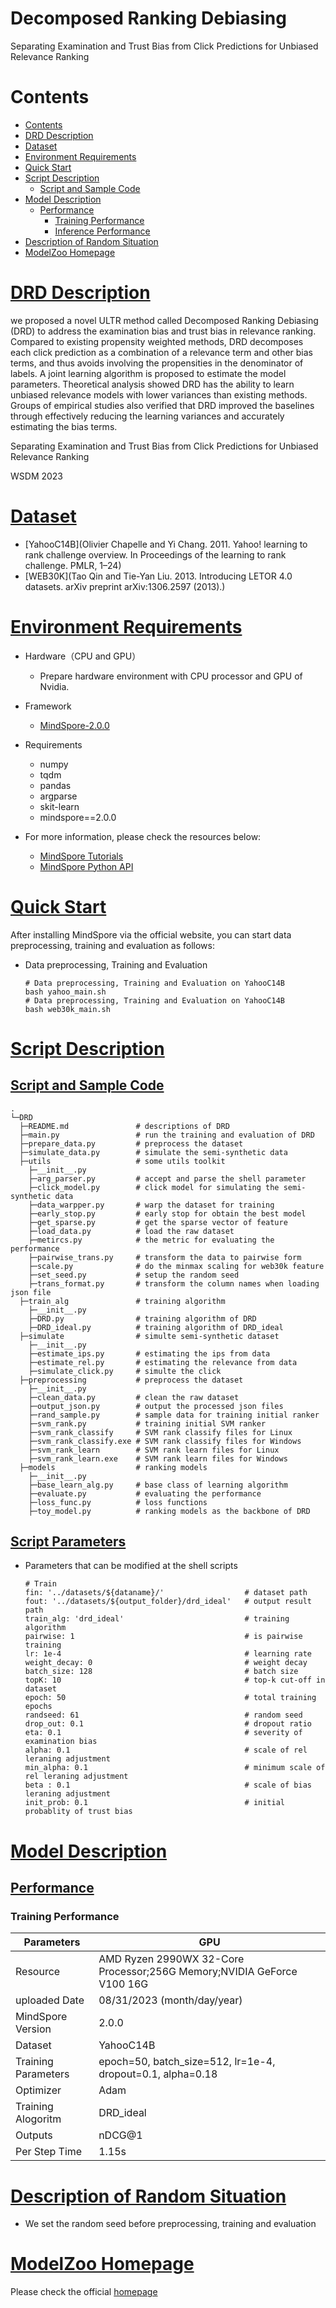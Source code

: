 # Decomposed Ranking Debiasing
Separating Examination and Trust Bias from Click Predictions for Unbiased Relevance Ranking

# Contents

- [Contents](#contents)
- [DRD Description](#DRD-description)
- [Dataset](#dataset)
- [Environment Requirements](#environment-requirements)
- [Quick Start](#quick-start)
- [Script Description](#script-description)
    - [Script and Sample Code](#script-and-sample-code)
- [Model Description](#model-description)
    - [Performance](#performance)
        - [Training Performance](#training-performance)
        - [Inference Performance](#inference-performance)
- [Description of Random Situation](#description-of-random-situation)
- [ModelZoo Homepage](#modelzoo-homepage)

# [DRD Description](#contents)

we proposed a novel ULTR method called Decomposed Ranking Debiasing (DRD) to address the examination bias and trust bias in relevance ranking. Compared to existing propensity weighted methods, DRD decomposes each click prediction as a combination of a relevance term and other bias terms, and thus avoids involving the propensities in the denominator of labels. A joint learning algorithm is proposed to estimate the model parameters. Theoretical analysis showed DRD has the ability to learn unbiased relevance models with lower variances than existing methods. Groups of empirical studies also verified that DRD improved the baselines through effectively reducing the learning variances and accurately estimating the bias terms.

Separating Examination and Trust Bias from Click Predictions for Unbiased Relevance Ranking

WSDM 2023

# [Dataset](#contents)

- [YahooC14B](Olivier Chapelle and Yi Chang. 2011. Yahoo! learning to rank challenge overview. In Proceedings of the learning to rank challenge. PMLR, 1–24)
- [WEB30K](Tao Qin and Tie-Yan Liu. 2013. Introducing LETOR 4.0 datasets. arXiv preprint arXiv:1306.2597 (2013).)

# [Environment Requirements](#contents)

- Hardware（CPU and GPU）
    - Prepare hardware environment with CPU processor and GPU of Nvidia.
- Framework
    - [MindSpore-2.0.0](https://www.mindspore.cn/install/en)
- Requirements
  - numpy
  - tqdm
  - pandas
  - argparse
  - skit-learn
  - mindspore==2.0.0

- For more information, please check the resources below:
  - [MindSpore Tutorials](https://www.mindspore.cn/tutorials/en/master/index.html)
  - [MindSpore Python API](https://www.mindspore.cn/docs/en/master/index.html)

# [Quick Start](#contents)

After installing MindSpore via the official website, you can start data preprocessing, training and evaluation as follows:

- Data preprocessing, Training and Evaluation

  ```shell
  # Data preprocessing, Training and Evaluation on YahooC14B
  bash yahoo_main.sh
  # Data preprocessing, Training and Evaluation on YahooC14B
  bash web30k_main.sh
  ```

# [Script Description](#contents)

## [Script and Sample Code](#contents)

  ```text
  .
  └─DRD
    ├─README.md               # descriptions of DRD
    ├─main.py                 # run the training and evaluation of DRD
    ├─prepare_data.py         # preprocess the dataset
    ├─simulate_data.py        # simulate the semi-synthetic data
    ├─utils                   # some utils toolkit
      ├─__init__.py
      ├─arg_parser.py         # accept and parse the shell parameter
      ├─click_model.py        # click model for simulating the semi-synthetic data
      ├─data_warpper.py       # warp the dataset for training
      ├─early_stop.py         # early stop for obtain the best model
      ├─get_sparse.py         # get the sparse vector of feature
      ├─load_data.py          # load the raw dataset
      ├─metircs.py            # the metric for evaluating the performance
      ├─pairwise_trans.py     # transform the data to pairwise form
      ├─scale.py              # do the minmax scaling for web30k feature
      ├─set_seed.py           # setup the random seed
      ├─trans_format.py       # transform the column names when loading json file
    ├─train_alg               # training algorithm
      ├─__init__.py
      ├─DRD.py                # training algorithm of DRD
      ├─DRD_ideal.py          # training algorithm of DRD_ideal
    ├─simulate                # simulte semi-synthetic dataset
      ├─__init__.py
      ├─estimate_ips.py       # estimating the ips from data
      ├─estimate_rel.py       # estimating the relevance from data
      ├─simulate_click.py     # simulte the click
    ├─preprocessing           # preprocess the dataset
      ├─__init__.py
      ├─clean_data.py         # clean the raw dataset
      ├─output_json.py        # output the processed json files
      ├─rand_sample.py        # sample data for training initial ranker
      ├─svm_rank.py           # training initial SVM ranker
      ├─svm_rank_classify     # SVM rank classify files for Linux
      ├─svm_rank_classify.exe # SVM rank classify files for Windows
      ├─svm_rank_learn        # SVM rank learn files for Linux
      ├─svm_rank_learn.exe    # SVM rank learn files for Windows
    ├─models                  # ranking models
      ├─__init__.py
      ├─base_learn_alg.py     # base class of learning algorithm
      ├─evaluate.py           # evaluating the performance
      ├─loss_func.py          # loss functions
      ├─toy_model.py          # ranking models as the backbone of DRD
  ```

## [Script Parameters](#contents)

- Parameters that can be modified at the shell scripts

  ```text
  # Train
  fin: '../datasets/${dataname}/'                  # dataset path
  fout: '../datasets/${output_folder}/drd_ideal'   # output result path
  train_alg: 'drd_ideal'                           # training algorithm
  pairwise: 1                                      # is pairwise training
  lr: 1e-4                                         # learning rate
  weight_decay: 0                                  # weight decay
  batch_size: 128                                  # batch size
  topK: 10                                         # top-k cut-off in dataset
  epoch: 50                                        # total training epochs
  randseed: 61                                     # random seed
  drop_out: 0.1                                    # dropout ratio
  eta: 0.1                                         # severity of examination bias
  alpha: 0.1                                       # scale of rel leraning adjustment
  min_alpha: 0.1                                   # minimum scale of rel leraning adjustment
  beta : 0.1                                       # scale of bias leraning adjustment
  init_prob: 0.1                                   # initial probablity of trust bias
  ```

# [Model Description](#contents)

## [Performance](#contents)

### Training Performance

| Parameters          | GPU                                                                                                                         |
|---------------------|-----------------------------------------------------------------------------------------------------------------------------|
| Resource            | AMD Ryzen 2990WX 32-Core Processor;256G Memory;NVIDIA GeForce V100 16G                                                      |
| uploaded Date       | 08/31/2023 (month/day/year)                                                                                                 |
| MindSpore Version   | 2.0.0                                                                                                                       |
| Dataset             | YahooC14B                                                                                                                   |
| Training Parameters | epoch=50, batch_size=512, lr=1e-4, dropout=0.1, alpha=0.18                                                                  |
| Optimizer           | Adam                                                                                                                        |
| Training Alogoritm  | DRD_ideal                                                                                                                   |
| Outputs             | nDCG@1                                                                                                                      |
| Per Step Time       | 1.15s                                                                                                                       |
                                                                                          

# [Description of Random Situation](#contents)

- We set the random seed before preprocessing, training and evaluation

# [ModelZoo Homepage](#contents)

Please check the official [homepage](https://gitee.com/mindspore/models)


